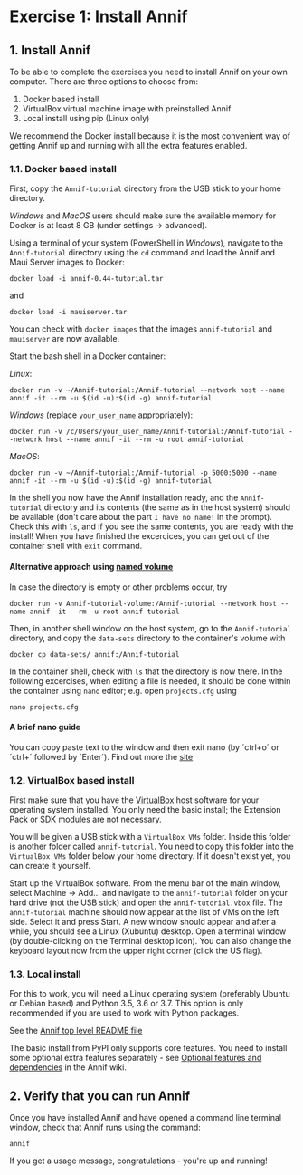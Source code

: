 # Exercise 1: Install Annif

## 1. Install Annif

To be able to complete the exercises you need to install Annif on your own
computer. There are three options to choose from:

1. Docker based install
2. VirtualBox virtual machine image with preinstalled Annif
3. Local install using pip (Linux only)

We recommend the Docker install because it is the most convenient way of
getting Annif up and running with all the extra features enabled.

### 1.1. Docker based install

First, copy the `Annif-tutorial` directory from the USB stick to your home directory.

_Windows_ and _MacOS_ users should make sure the available memory for Docker is at least 8 GB (under settings -> advanced).

Using a terminal of your system (PowerShell in _Windows_), navigate to the `Annif-tutorial` directory using the `cd` command and load the Annif and Maui Server images to Docker:

    docker load -i annif-0.44-tutorial.tar

and 

    docker load -i mauiserver.tar

You can check with `docker images` that the images `annif-tutorial` and `mauiserver` are now available.

Start the bash shell in a Docker container:

_Linux_:

    docker run -v ~/Annif-tutorial:/Annif-tutorial --network host --name annif -it --rm -u $(id -u):$(id -g) annif-tutorial

_Windows_ (replace `your_user_name` appropriately):

    docker run -v /c/Users/your_user_name/Annif-tutorial:/Annif-tutorial --network host --name annif -it --rm -u root annif-tutorial

_MacOS_:

    docker run -v ~/Annif-tutorial:/Annif-tutorial -p 5000:5000 --name annif -it --rm -u $(id -u):$(id -g) annif-tutorial

In the shell you now have the Annif installation ready, and the `Annif-tutorial` directory and its contents (the same as in the host system) should be available (don't care about the part `I have no name!` in the prompt). Check this with `ls`, and if you see the same contents, you are ready with the install! When you have finished the excercices, you can get out of the container shell with `exit` command.

#### Alternative approach using [named volume](https://docs.docker.com/storage/volumes/)
In case the directory is empty or other problems occur, try

    docker run -v Annif-tutorial-volume:/Annif-tutorial --network host --name annif -it --rm -u root annif-tutorial
    
Then, in another shell window on the host system, go to the `Annif-tutorial` directory, and copy the `data-sets` directory to the container's volume with

    docker cp data-sets/ annif:/Annif-tutorial

In the container shell, check with `ls` that the directory is now there. In the following excercises, when editing a file is needed, it should be done within the container using `nano` editor; e.g. open `projects.cfg` using
    
    nano projects.cfg


#### A brief nano guide
You can copy paste text to the window and then exit nano (by ´ctrl+o´ or ´ctrl+´ followed by ´Enter´).
Find out more the [site](https://linux.die.net/man/1/nano)

### 1.2. VirtualBox based install

First make sure that you have the [VirtualBox](https://www.virtualbox.org/)
host software for your operating system installed. You only need the basic
install; the Extension Pack or SDK modules are not necessary.

You will be given a USB stick with a `VirtualBox VMs` folder. Inside this
folder is another folder called `annif-tutorial`. You need to copy this
folder into the `VirtualBox VMs` folder below your home directory. If it
doesn't exist yet, you can create it yourself.

Start up the VirtualBox software.  From the menu bar of the main window,
select Machine -> Add... and navigate to the `annif-tutorial` folder on your
hard drive (not the USB stick) and open the `annif-tutorial.vbox` file. The
`annif-tutorial` machine should now appear at the list of VMs on the left
side. Select it and press Start. A new window should appear and after a
while, you should see a Linux (Xubuntu) desktop. Open a terminal window (by
double-clicking on the Terminal desktop icon). You can also change the
keyboard layout now from the upper right corner (click the US flag).

### 1.3. Local install

For this to work, you will need a Linux operating system (preferably Ubuntu
or Debian based) and Python 3.5, 3.6 or 3.7. This option is only recommended
if you are used to work with Python packages.

See the [Annif top level README file](https://github.com/NatLibFi/Annif/blob/master/README.md)

The basic install from PyPI only supports core features. You need to
install some optional extra features separately - see [Optional features and
dependencies]([https://github.com/NatLibFi/Annif/wiki/Optional-features-and-dependencies)
in the Annif wiki.

## 2. Verify that you can run Annif

Once you have installed Annif and have opened a command line terminal
window, check that Annif runs using the command:

    annif

If you get a usage message, congratulations - you're up and running!
